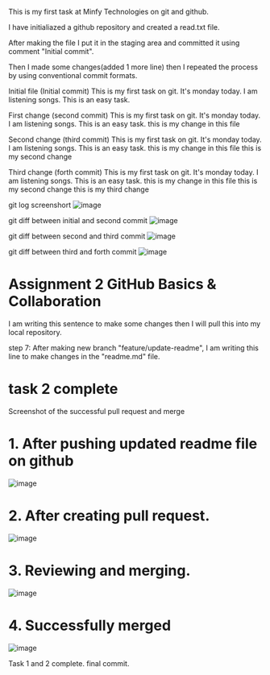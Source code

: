 This is my first task at Minfy Technologies on git and github.

I have initialiazed a github repository and created a read.txt file.

After making the file I put it in the staging area and committed it using comment "Initial commit".

Then I made some changes(added 1 more line) then I repeated the process by using conventional commit formats.

Initial file (Initial commit)
This is my first task on git.
It's monday today.
I am listening songs.
This is an easy task.

First change (second commit)
This is my first task on git.
It's monday today.
I am listening songs.
This is an easy task.
this is my change in this file

Second change (third commit)
This is my first task on git.
It's monday today.
I am listening songs.
This is an easy task.
this is my change in this file
this is my second change 

Third change (forth commit)
This is my first task on git.
It's monday today.
I am listening songs.
This is an easy task.
this is my change in this file
this is my second change 
this is my third change

git log screenshort
![image](https://github.com/user-attachments/assets/2a3bb1db-0f02-4bab-8c02-7ca67333ea72)

git diff between initial and second commit
![image](https://github.com/user-attachments/assets/80e48f14-db13-4d45-ae07-1e8607c82ce2)

git diff between second and third commit 
![image](https://github.com/user-attachments/assets/1f0fb65b-d935-410d-b96e-8e5cc9b28602)

git diff between third and forth commit
![image](https://github.com/user-attachments/assets/78c97633-d932-4188-83ef-b0c1ed12b490)


# Assignment 2 GitHub Basics & Collaboration
I am writing this sentence to make some changes then I will pull this into my local repository.


step 7: After making new branch "feature/update-readme", I am writing this line to make changes in the "readme.md" file.

# task 2 complete

Screenshot of the successful pull request and merge

# 1. After pushing updated readme file on github
![image](https://github.com/user-attachments/assets/98718179-87d2-49db-8565-11bdc394f121)

# 2. After creating pull request.
![image](https://github.com/user-attachments/assets/68305442-7e72-4d81-8af4-b03e34ef4fb7)

# 3. Reviewing and merging.
![image](https://github.com/user-attachments/assets/aea08cde-427a-4b3f-b056-95cca5446dd4)

# 4. Successfully merged
![image](https://github.com/user-attachments/assets/f51e3477-1e54-4dce-920b-ea374282586d)

Task 1 and 2 complete.
final commit.



